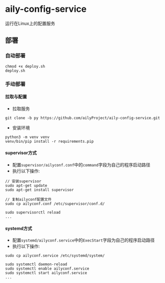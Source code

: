 # aily-config-service
运行在Linux上的配置服务

## 部署
### 自动部署
```
chmod +x deploy.sh
deploy.sh
```

### 手动部署
#### 拉取与配置
- 拉取服务
```shell
git clone -b py https://github.com/ailyProject/aily-config-service.git
```

- 安装环境
```shell
python3 -m venv venv
venv/bin/pip install -r requirements.pip
```

#### supervisor方式
- 配置`supervisor/ailyconf.conf`中的`command`字段为自己的程序启动路径
- 执行以下操作:
```shell
// 安装supervisor
sudo apt-get update
sudo apt-get install supervisor

// 复制ailyconf配置文件
sudo cp ailyconf.conf /etc/supervisor/conf.d/

sudo supervisorctl reload
...
```

#### systemd方式
- 配置`systemd/ailyconf.service`中的`ExecStart`字段为自己的程序启动路径
- 执行以下操作:
```shell
sudo cp ailyconf.service /etc/systemd/system/

sudo systemctl daemon-reload
sudo systemctl enable ailyconf.service
sudo systemctl start ailyconf.service
...
```